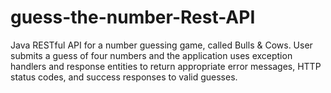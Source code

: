 # guess-the-number-Rest-API

Java RESTful API for a number guessing game, called Bulls & Cows. User submits a guess of four numbers and the application uses exception handlers and response entities to return appropriate error messages, HTTP status codes, and success responses to valid guesses.
